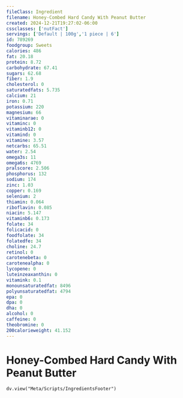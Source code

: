 ```yaml
---
fileClass: Ingredient
filename: Honey-Combed Hard Candy With Peanut Butter
created: 2024-12-21T19:27:02-06:00
cssclasses: ['nutFact']
servings: ['Default | 100g','1 piece | 6']
id: 789269
foodgroup: Sweets
calories: 486
fat: 20.18
protein: 8.72
carbohydrate: 67.41
sugars: 62.68
fiber: 1.9
cholesterol: 0
saturatedfats: 5.735
calcium: 21
iron: 0.71
potassium: 220
magnesium: 66
vitaminarae: 0
vitaminc: 0
vitaminb12: 0
vitamind: 0
vitamine: 3.57
netcarbs: 65.51
water: 2.54
omega3s: 11
omega6s: 4769
pralscore: 2.506
phosphorus: 132
sodium: 174
zinc: 1.03
copper: 0.169
selenium: 2
thiamin: 0.064
riboflavin: 0.085
niacin: 5.147
vitaminb6: 0.173
folate: 34
folicacid: 0
foodfolate: 34
folatedfe: 34
choline: 24.7
retinol: 0
carotenebeta: 0
carotenealpha: 0
lycopene: 0
luteinzeaxanthin: 0
vitamink: 0.1
monounsaturatedfat: 8496
polyunsaturatedfat: 4794
epa: 0
dpa: 0
dha: 0
alcohol: 0
caffeine: 0
theobromine: 0
200calorieweight: 41.152
---
```


# Honey-Combed Hard Candy With Peanut Butter

```dataviewjs
dv.view("Meta/Scripts/IngredientsFooter")
```